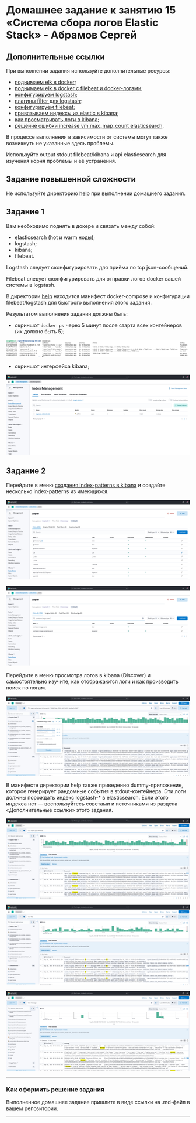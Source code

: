 # Домашнее задание к занятию 15 «Система сбора логов Elastic Stack» - Абрамов Сергей

## Дополнительные ссылки

При выполнении задания используйте дополнительные ресурсы:

- [поднимаем elk в docker](https://www.elastic.co/guide/en/elastic-stack-get-started/current/get-started-docker.html);
- [поднимаем elk в docker с filebeat и docker-логами](https://www.sarulabs.com/post/5/2019-08-12/sending-docker-logs-to-elasticsearch-and-kibana-with-filebeat.html);
- [конфигурируем logstash](https://www.elastic.co/guide/en/logstash/current/configuration.html);
- [плагины filter для logstash](https://www.elastic.co/guide/en/logstash/current/filter-plugins.html);
- [конфигурируем filebeat](https://www.elastic.co/guide/en/beats/libbeat/5.3/config-file-format.html);
- [привязываем индексы из elastic в kibana](https://www.elastic.co/guide/en/kibana/current/index-patterns.html);
- [как просматривать логи в kibana](https://www.elastic.co/guide/en/kibana/current/discover.html);
- [решение ошибки increase vm.max_map_count elasticsearch](https://stackoverflow.com/questions/42889241/how-to-increase-vm-max-map-count).

В процессе выполнения в зависимости от системы могут также возникнуть не указанные здесь проблемы.

Используйте output stdout filebeat/kibana и api elasticsearch для изучения корня проблемы и её устранения.

## Задание повышенной сложности

Не используйте директорию [help](./help) при выполнении домашнего задания.

## Задание 1

Вам необходимо поднять в докере и связать между собой:

- elasticsearch (hot и warm ноды);
- logstash;
- kibana;
- filebeat.

Logstash следует сконфигурировать для приёма по tcp json-сообщений.

Filebeat следует сконфигурировать для отправки логов docker вашей системы в logstash.

В директории [help](./help) находится манифест docker-compose и конфигурации filebeat/logstash для быстрого 
выполнения этого задания.

Результатом выполнения задания должны быть:

- скриншот `docker ps` через 5 минут после старта всех контейнеров (их должно быть 5);

![e1](https://github.com/smabramov/10-monitoring-04-elk/blob/9890d54dc6e63b8f836fe78279ed9920c6c00cda/png/e1.png)

- скриншот интерфейса kibana;

![e2](https://github.com/smabramov/10-monitoring-04-elk/blob/9890d54dc6e63b8f836fe78279ed9920c6c00cda/png/e2.png)

## Задание 2

Перейдите в меню [создания index-patterns  в kibana](http://localhost:5601/app/management/kibana/indexPatterns/create) и создайте несколько index-patterns из имеющихся.

![e3](https://github.com/smabramov/10-monitoring-04-elk/blob/9890d54dc6e63b8f836fe78279ed9920c6c00cda/png/e3.png)

![e4](https://github.com/smabramov/10-monitoring-04-elk/blob/9890d54dc6e63b8f836fe78279ed9920c6c00cda/png/e4.png)

Перейдите в меню просмотра логов в kibana (Discover) и самостоятельно изучите, как отображаются логи и как производить поиск по логам.

![e5](https://github.com/smabramov/10-monitoring-04-elk/blob/9890d54dc6e63b8f836fe78279ed9920c6c00cda/png/e5.png)

В манифесте директории help также приведенно dummy-приложение, которое генерирует рандомные события в stdout-контейнера.
Эти логи должны порождать индекс logstash-* в elasticsearch. Если этого индекса нет — воспользуйтесь советами и источниками из раздела «Дополнительные ссылки» этого задания.
 
![e6](https://github.com/smabramov/10-monitoring-04-elk/blob/9890d54dc6e63b8f836fe78279ed9920c6c00cda/png/e6.png)

![e7](https://github.com/smabramov/10-monitoring-04-elk/blob/9890d54dc6e63b8f836fe78279ed9920c6c00cda/png/e7.png)

![e8](https://github.com/smabramov/10-monitoring-04-elk/blob/9890d54dc6e63b8f836fe78279ed9920c6c00cda/png/e8.png)


---

### Как оформить решение задания

Выполненное домашнее задание пришлите в виде ссылки на .md-файл в вашем репозитории.

---

 
